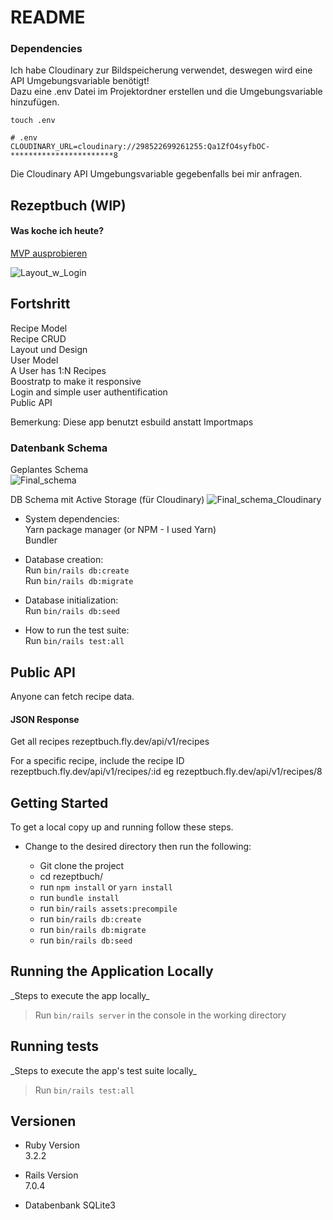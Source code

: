 # README
### Dependencies
Ich habe Cloudinary zur Bildspeicherung verwendet, deswegen wird eine API Umgebungsvariable benötigt!\
Dazu eine .env Datei im Projektordner erstellen und die Umgebungsvariable hinzufügen.
```
touch .env
```
```
# .env
CLOUDINARY_URL=cloudinary://298522699261255:Qa1ZfO4syfbOC-***********************8
```

Die Cloudinary API Umgebungsvariable gegebenfalls bei mir anfragen.

## Rezeptbuch (WIP)
#### Was koche ich heute?
[MVP ausprobieren](https://rezeptbuch.fly.dev/)

![Layout_w_Login](https://user-images.githubusercontent.com/2192560/212553288-c2d66c79-2e71-46be-96e0-21847eebb792.PNG)

## Fortshritt
Recipe Model\
Recipe CRUD\
Layout und Design\
User Model\
A User has 1:N Recipes\
Boostratp to make it responsive\
Login and simple user authentification\
Public API

Bemerkung: Diese app benutzt esbuild anstatt Importmaps


### Datenbank Schema
Geplantes Schema\
![Final_schema](https://user-images.githubusercontent.com/2192560/211815520-bd85366e-aeb0-42e0-8e54-b00541321e9d.PNG)

DB Schema mit Active Storage (für Cloudinary)
![Final_schema_Cloudinary](https://user-images.githubusercontent.com/2192560/211815420-fee715b8-e11a-470c-913e-aba9bc570298.PNG)

* System dependencies:\
  Yarn package manager (or NPM - I used Yarn)\
  Bundler

* Database creation:\
  Run `bin/rails db:create`\
  Run `bin/rails db:migrate`

* Database initialization:\
  Run `bin/rails db:seed`

* How to run the test suite:\
  Run `bin/rails test:all`

## Public API
Anyone can fetch recipe data.
#### JSON Response
Get all recipes
rezeptbuch.fly.dev/api/v1/recipes

For a specific recipe, include the recipe ID
rezeptbuch.fly.dev/api/v1/recipes/:id
eg rezeptbuch.fly.dev/api/v1/recipes/8
  
## Getting Started

To get a local copy up and running follow these steps.

- Change to the desired directory then run the following:

  - Git clone the project
  - cd rezeptbuch/
  - run `npm install` or `yarn install`
  - run `bundle install`
  - run `bin/rails assets:precompile`
  - run `bin/rails db:create`
  - run `bin/rails db:migrate`
  - run `bin/rails db:seed`

## Running the Application Locally

 \_Steps to execute the app locally_

> Run `bin/rails server` in the console in the working directory

## Running tests

 \_Steps to execute the app's test suite locally_

> Run `bin/rails test:all`

## Versionen

* Ruby Version\
3.2.2

* Rails Version\
7.0.4

* Databenbank
SQLite3
